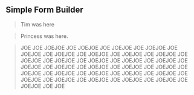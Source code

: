 ## Simple Form Builder

> Tim was here

> Princess was here.

> JOE JOE JOEJOE JOE JOEJOE JOE JOEJOE JOE JOEJOE JOE JOEJOE JOE JOEJOE JOE JOEJOE JOE JOEJOE JOE JOEJOE JOE JOEJOE JOE JOEJOE JOE JOEJOE JOE JOEJOE JOE JOEJOE JOE JOEJOE JOE JOEJOE JOE JOEJOE JOE JOEJOE JOE JOEJOE JOE JOEJOE JOE JOEJOE JOE JOEJOE JOE JOEJOE JOE JOEJOE JOE JOEJOE JOE JOEJOE JOE JOEJOE JOE JOEJOE JOE JOEJOE JOE JOEJOE JOE JOE
